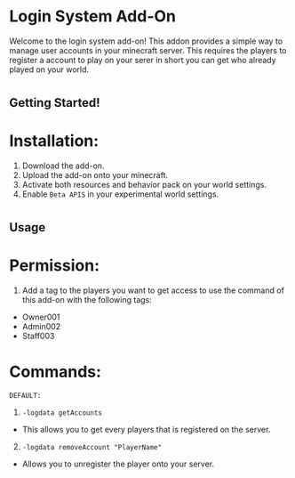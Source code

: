 # Login System Add-On

Welcome to the login system add-on! This addon provides a simple way to manage user accounts in your minecraft server. This requires the players to register a account to play on your serer in short you can get who already played on your world.

#

## Getting Started!

# Installation:

1. Download the add-on.
2. Upload the add-on onto your minecraft.
3. Activate both resources and behavior pack on your world settings.
4. Enable `Beta APIS` in your experimental world settings.

#

## Usage

# Permission:

1. Add a tag to the players you want to get access to use the command of this add-on with the following tags:

- Owner001
- Admin002
- Staff003

# Commands:

`DEFAULT:`

1. `-logdata getAccounts`

- This allows you to get every players that is registered on the server.

2. `-logdata removeAccount "PlayerName"`

- Allows you to unregister the player onto your server.
